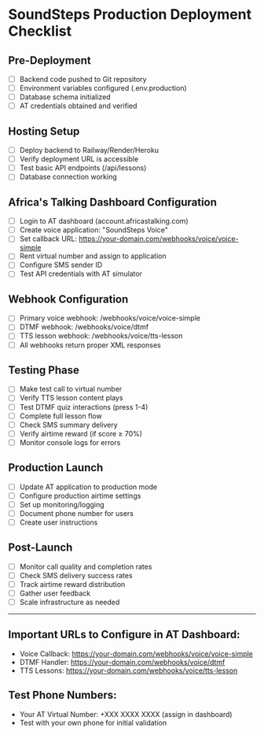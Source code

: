# SoundSteps Production Deployment Checklist

## Pre-Deployment
- [ ] Backend code pushed to Git repository
- [ ] Environment variables configured (.env.production)
- [ ] Database schema initialized
- [ ] AT credentials obtained and verified

## Hosting Setup
- [ ] Deploy backend to Railway/Render/Heroku
- [ ] Verify deployment URL is accessible
- [ ] Test basic API endpoints (/api/lessons)
- [ ] Database connection working

## Africa's Talking Dashboard Configuration
- [ ] Login to AT dashboard (account.africastalking.com)
- [ ] Create voice application: "SoundSteps Voice"
- [ ] Set callback URL: https://your-domain.com/webhooks/voice/voice-simple
- [ ] Rent virtual number and assign to application
- [ ] Configure SMS sender ID
- [ ] Test API credentials with AT simulator

## Webhook Configuration
- [ ] Primary voice webhook: /webhooks/voice/voice-simple
- [ ] DTMF webhook: /webhooks/voice/dtmf  
- [ ] TTS lesson webhook: /webhooks/voice/tts-lesson
- [ ] All webhooks return proper XML responses

## Testing Phase
- [ ] Make test call to virtual number
- [ ] Verify TTS lesson content plays
- [ ] Test DTMF quiz interactions (press 1-4)
- [ ] Complete full lesson flow
- [ ] Check SMS summary delivery
- [ ] Verify airtime reward (if score ≥ 70%)
- [ ] Monitor console logs for errors

## Production Launch
- [ ] Update AT application to production mode
- [ ] Configure production airtime settings
- [ ] Set up monitoring/logging
- [ ] Document phone number for users
- [ ] Create user instructions

## Post-Launch
- [ ] Monitor call quality and completion rates
- [ ] Check SMS delivery success rates
- [ ] Track airtime reward distribution
- [ ] Gather user feedback
- [ ] Scale infrastructure as needed

---

## Important URLs to Configure in AT Dashboard:
- Voice Callback: https://your-domain.com/webhooks/voice/voice-simple
- DTMF Handler: https://your-domain.com/webhooks/voice/dtmf
- TTS Lessons: https://your-domain.com/webhooks/voice/tts-lesson

## Test Phone Numbers:
- Your AT Virtual Number: +XXX XXXX XXXX (assign in dashboard)
- Test with your own phone for initial validation